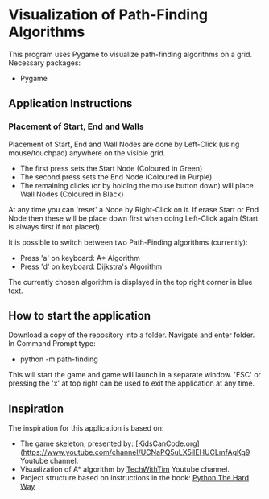 # Visualization of Path-Finding Algorithms
This program uses Pygame to visualize path-finding algorithms on a grid.
Necessary packages:

- Pygame

## Application Instructions
### Placement of Start, End and Walls
Placement of Start, End and Wall Nodes are done by Left-Click (using mouse/touchpad) anywhere on the visible grid.

- The first press sets the Start Node (Coloured in Green)
- The second press sets the End Node (Coloured in Purple)
- The remaining clicks (or by holding the mouse button down) will place Wall Nodes (Coloured in Black)

At any time you can 'reset' a Node by Right-Click on it. If erase Start or End Node then these will be place down first when doing Left-Click again (Start is always first if not placed).

It is possible to switch between two Path-Finding algorithms (currently):

- Press 'a' on keyboard: A* Algorithm
- Press 'd' on keyboard: Dijkstra's Algorithm

The currently chosen algorithm is displayed in the top right corner in blue text.

## How to start the application
Download a copy of the repository into a folder. Navigate and enter folder. In Command Prompt type:

- python -m path-finding

This will start the game and game will launch in a separate window. 'ESC' or pressing the 'x' at top right can be used to exit the application at any time.

## Inspiration
The inspiration for this application is based on:
- The game skeleton, presented by: [KidsCanCode.org](https://www.youtube.com/channel/UCNaPQ5uLX5iIEHUCLmfAgKg9 Youtube channel.
- Visualization of A* algorithm by [TechWithTim](https://www.youtube.com/channel/UC4JX40jDee_tINbkjycV4Sg) Youtube channel.
- Project structure based on instructions in the book: [Python The Hard Way](https://learncodethehardway.org/python/)
